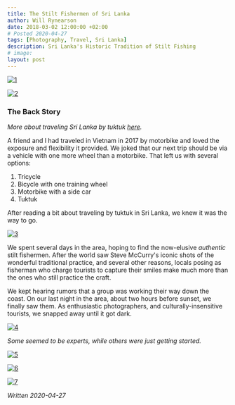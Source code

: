 ```yaml
---
title: The Stilt Fishermen of Sri Lanka
author: Will Rynearson
date: 2018-03-02 12:00:00 +02:00
# Posted 2020-04-27
tags: [Photography, Travel, Sri Lanka]
description: Sri Lanka's Historic Tradition of Stilt Fishing
# image:
layout: post
---
```

[![1](../../assets/img/portfolio/[2018-03-01]-Sri_Lanka/stilt_fishermen/Sri_Lanka_781_PS.jpg)](../../assets/img/portfolio/[2018-03-01]-Sri_Lanka/stilt_fishermen/Sri_Lanka_781_PS.jpg)

[![2](../../assets/img/portfolio/[2018-03-01]-Sri_Lanka/stilt_fishermen/Sri_Lanka_784_PS.jpg)](../../assets/img/portfolio/[2018-03-01]-Sri_Lanka/stilt_fishermen/Sri_Lanka_784_PS.jpg)

### The Back Story

*More about traveling Sri Lanka by tuktuk [here](/sri-lanka-tuktuk/).*

A friend and I had traveled in Vietnam in 2017 by motorbike and loved the exposure and 
flexibility it provided. We joked that our next trip should be via a vehicle with one more
wheel than a motorbike. That left us with several options:

1. Tricycle
2. Bicycle with one training wheel
3. Motorbike with a side car
4. Tuktuk

After reading a bit about traveling by tuktuk in Sri Lanka, we knew it was the way to go.

[![3](../../assets/img/portfolio/[2018-03-01]-Sri_Lanka/stilt_fishermen/Sri_Lanka_748_PS.jpg)](../../assets/img/portfolio/[2018-03-01]-Sri_Lanka/stilt_fishermen/Sri_Lanka_748_PS.jpg)

We spent several days in the area, hoping to find the now-elusive *authentic* stilt fishermen.
After the world saw Steve McCurry's iconic shots of the wonderful traditional practice, 
and several other reasons, locals posing as fisherman who charge tourists to capture their
smiles make much more than the ones who still practice the craft.

We kept hearing rumors that a group was working their way down the coast. On our last night
in the area, about two hours before sunset, we finally saw them. As enthusiastic photographers,
and culturally-insensitive tourists, we snapped away until it got dark.

[![4](../../assets/img/portfolio/[2018-03-01]-Sri_Lanka/stilt_fishermen/Sri_Lanka_800_PS.jpg)](../../assets/img/portfolio/[2018-03-01]-Sri_Lanka/stilt_fishermen/Sri_Lanka_800_PS.jpg)

*Some seemed to be experts, while others were just getting started.*

[![5](../../assets/img/portfolio/[2018-03-01]-Sri_Lanka/stilt_fishermen/Sri_Lanka_801_PS.jpg)](../../assets/img/portfolio/[2018-03-01]-Sri_Lanka/stilt_fishermen/Sri_Lanka_801_PS.jpg)

[![6](../../assets/img/portfolio/[2018-03-01]-Sri_Lanka/stilt_fishermen/Sri_Lanka_807_PS.jpg)](../../assets/img/portfolio/[2018-03-01]-Sri_Lanka/stilt_fishermen/Sri_Lanka_807_PS.jpg)

[![7](../../assets/img/portfolio/[2018-03-01]-Sri_Lanka/stilt_fishermen/Sri_Lanka_900_PS.jpg)](../../assets/img/portfolio/[2018-03-01]-Sri_Lanka/stilt_fishermen/Sri_Lanka_900_PS.jpg)

*Written 2020-04-27*